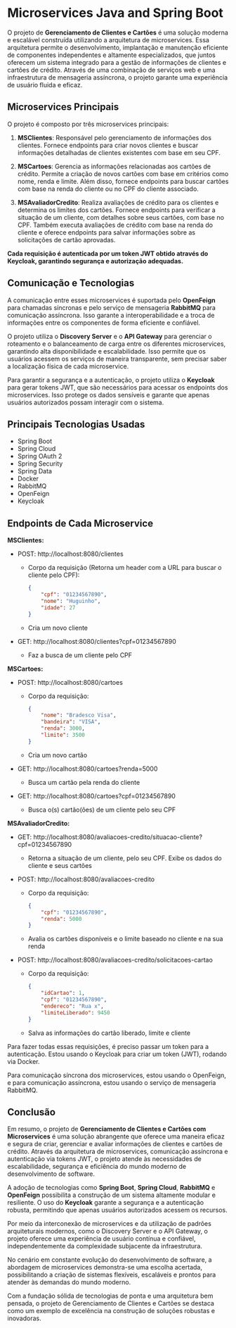 # Microservices Java and Spring Boot

O projeto de **Gerenciamento de Clientes e Cartões** é uma solução moderna e escalável construída utilizando a arquitetura de microservices. Essa arquitetura permite o desenvolvimento, implantação e manutenção eficiente de componentes independentes e altamente especializados, que juntos oferecem um sistema integrado para a gestão de informações de clientes e cartões de crédito. Através de uma combinação de serviços web e uma infraestrutura de mensageria assíncrona, o projeto garante uma experiência de usuário fluida e eficaz.

## Microservices Principais

O projeto é composto por três microservices principais:

1. **MSClientes**: Responsável pelo gerenciamento de informações dos clientes. Fornece endpoints para criar novos clientes e buscar informações detalhadas de clientes existentes com base em seu CPF. 

2. **MSCartoes**: Gerencia as informações relacionadas aos cartões de crédito. Permite a criação de novos cartões com base em critérios como nome, renda e limite. Além disso, fornece endpoints para buscar cartões com base na renda do cliente ou no CPF do cliente associado.

3. **MSAvaliadorCredito**: Realiza avaliações de crédito para os clientes e determina os limites dos cartões. Fornece endpoints para verificar a situação de um cliente, com detalhes sobre seus cartões, com base no CPF. Também executa avaliações de crédito com base na renda do cliente e oferece endpoints para salvar informações sobre as solicitações de cartão aprovadas.

**Cada requisição é autenticada por um token JWT obtido através do Keycloak, garantindo segurança e autorização adequadas.**

## Comunicação e Tecnologias

A comunicação entre esses microservices é suportada pelo **OpenFeign** para chamadas síncronas e pelo serviço de mensageria **RabbitMQ** para comunicação assíncrona. Isso garante a interoperabilidade e a troca de informações entre os componentes de forma eficiente e confiável.

O projeto utiliza o **Discovery Server** e o **API Gateway** para gerenciar o roteamento e o balanceamento de carga entre os diferentes microservices, garantindo alta disponibilidade e escalabilidade. Isso permite que os usuários acessem os serviços de maneira transparente, sem precisar saber a localização física de cada microservice.

Para garantir a segurança e a autenticação, o projeto utiliza o **Keycloak** para gerar tokens JWT, que são necessários para acessar os endpoints dos microservices. Isso protege os dados sensíveis e garante que apenas usuários autorizados possam interagir com o sistema.

## Principais Tecnologias Usadas

- Spring Boot
- Spring Cloud
- Spring OAuth 2
- Spring Security
- Spring Data
- Docker
- RabbitMQ
- OpenFeign
- Keycloak

## Endpoints de Cada Microservice

**MSClientes:**

- POST: http://localhost:8080/clientes
  - Corpo da requisição (Retorna um header com a URL para buscar o cliente pelo CPF):
    ```json
    {
        "cpf": "01234567890",
        "nome": "Huguinho",
        "idade": 27
    }
    ```
  - Cria um novo cliente

- GET: http://localhost:8080/clientes?cpf=01234567890
  - Faz a busca de um cliente pelo CPF

**MSCartoes:**

- POST: http://localhost:8080/cartoes
  - Corpo da requisição:
    ```json
    {
        "nome": "Bradesco Visa",
        "bandeira": "VISA",
        "renda": 3000,
        "limite": 3500
    }
    ```
  - Cria um novo cartão

- GET: http://localhost:8080/cartoes?renda=5000
  - Busca um cartão pela renda do cliente

- GET: http://localhost:8080/cartoes?cpf=01234567890
  - Busca o(s) cartão(ões) de um cliente pelo seu CPF

**MSAvaliadorCredito:**

- GET: http://localhost:8080/avaliacoes-credito/situacao-cliente?cpf=01234567890
  - Retorna a situação de um cliente, pelo seu CPF. Exibe os dados do cliente e seus cartões

- POST: http://localhost:8080/avaliacoes-credito
  - Corpo da requisição:
    ```json
    {
        "cpf": "01234567890",
        "renda": 5000
    }
    ```
  - Avalia os cartões disponíveis e o limite baseado no cliente e na sua renda

- POST: http://localhost:8080/avaliacoes-credito/solicitacoes-cartao
  - Corpo da requisição:
    ```json
    {
        "idCartao": 1,
        "cpf": "01234567890",
        "endereco": "Rua x",
        "limiteLiberado": 9450
    }
    ```
  - Salva as informações do cartão liberado, limite e cliente

Para fazer todas essas requisições, é preciso passar um token para a autenticação. Estou usando o Keycloak para criar um token (JWT), rodando via Docker.

Para comunicação síncrona dos microservices, estou usando o OpenFeign, e para comunicação assíncrona, estou usando o serviço de mensageria RabbitMQ.

## Conclusão

Em resumo, o projeto de **Gerenciamento de Clientes e Cartões com Microservices** é uma solução abrangente que oferece uma maneira eficaz e segura de criar, gerenciar e avaliar informações de clientes e cartões de crédito. Através da arquitetura de microservices, comunicação assíncrona e autenticação via tokens JWT, o projeto atende às necessidades de escalabilidade, segurança e eficiência do mundo moderno de desenvolvimento de software.

A adoção de tecnologias como **Spring Boot**, **Spring Cloud**, **RabbitMQ** e **OpenFeign** possibilita a construção de um sistema altamente modular e resiliente. O uso do **Keycloak** garante a segurança e a autenticação robusta, permitindo que apenas usuários autorizados acessem os recursos.

Por meio da interconexão de microservices e da utilização de padrões arquiteturais modernos, como o Discovery Server e o API Gateway, o projeto oferece uma experiência de usuário contínua e confiável, independentemente da complexidade subjacente da infraestrutura.

No cenário em constante evolução do desenvolvimento de software, a abordagem de microservices demonstra-se uma escolha acertada, possibilitando a criação de sistemas flexíveis, escaláveis e prontos para atender às demandas do mundo moderno.

Com a fundação sólida de tecnologias de ponta e uma arquitetura bem pensada, o projeto de Gerenciamento de Clientes e Cartões se destaca como um exemplo de excelência na construção de soluções robustas e inovadoras.
